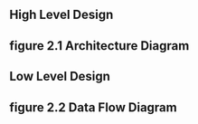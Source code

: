 ## High Level Design
## figure 2.1 Architecture Diagram



## Low Level Design
## figure 2.2 Data Flow Diagram
